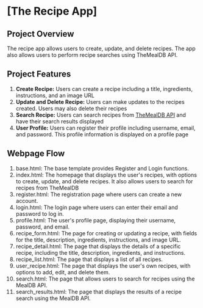 # [The Recipe App]

## Project Overview
The recipe app allows users to create, update, and delete recipes. The app also allows users to perform recipe searches using TheMealDB API. 

## Project Features
1. **Create Recipe:** Users can create a recipe including a title, ingredients, instructions, and an image URL
2. **Update and Delete Recipe:** Users can make updates to the recipes created. Users may also delete their recipes
3. **Search Recipe:** Users can search recipes from [TheMealDB API](https://www.themealdb.com/) and have their search results displayed
4. **User Profile:** Users can register their profile including username, email, and password. This profile information is displayed on a profile page

## Webpage Flow
1. base.html: The base template provides Register and Login functions. 
2. index.html: The homepage that displays the user's recipes, with options to create, update, and delete recipes. It also allows users to search for recipes from TheMealDB
3. register.html: The registration page where users can create a new account.
4. login.html: The login page where users can enter their email and password to log in.
5. profile.html: The user's profile page, displaying their username, password, and email.
6. recipe_form.html: The page for creating or updating a recipe, with fields for the title, description, ingredients, instructions, and image URL.
7. recipe_detail.html: The page that displays the details of a specific recipe, including the title, description, ingredients, and instructions.
8. recipe_list.html: The page that displays a list of all recipes.
9. user_recipe.html: The page that displays the user's own recipes, with options to add, edit, and delete them.
10. search.html: The page that allows users to search for recipes using the MealDB API.
11. search_results.html: The page that displays the results of a recipe search using the MealDB API.
